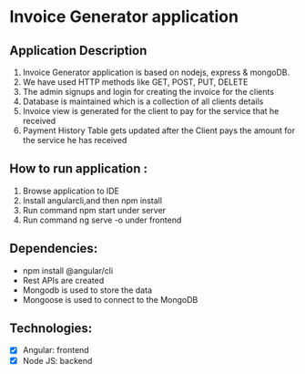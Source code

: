 # Invoice Generator application

## Application Description

1. Invoice Generator application is based on nodejs, express & mongoDB.
2. We have used HTTP methods like GET, POST, PUT, DELETE
3. The admin signups and login for creating the invoice for the clients
4. Database is maintained which is a collection of all clients details 
5. Invoice view is generated for the client to pay for the service that he received 
6. Payment History Table gets updated after the Client pays the amount for the service he has received

## How to run application :
1. Browse application to IDE
2. Install angularcli,and then npm install
3. Run command npm start under server
4. Run command ng serve -o under frontend

## Dependencies:
- npm install @angular/cli
- Rest APIs are created
- Mongodb is used to store the data
- Mongoose is used to connect to the MongoDB

## Technologies:
- [x] Angular: frontend
- [x] Node JS: backend
